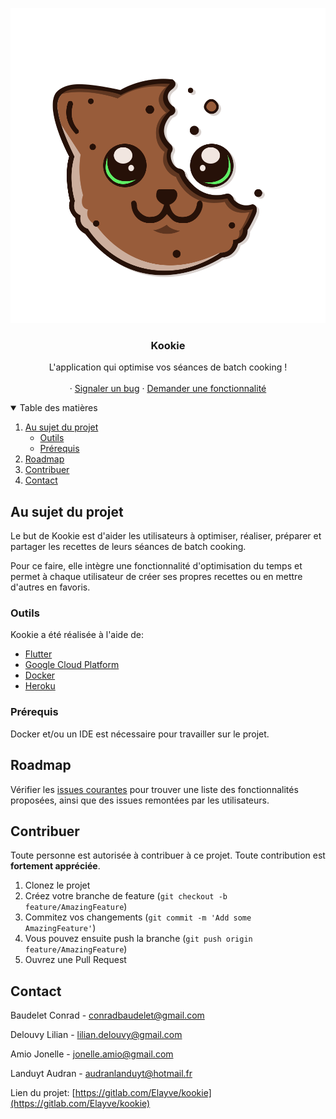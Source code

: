 ![Logo Kookie](./mobile/kookie/assets/images/kookie.png "Kookie")
<br />
<p align="center">

  <h3 align="center">Kookie</h3>

  <p align="center">
    L'application qui optimise vos séances de batch cooking !
    <br />
    <br />
    ·
    <a href="https://gitlab.com/Elayve/kookie/-/issues">Signaler un bug</a>
    ·
    <a href="https://gitlab.com/Elayve/kookie/-/issues">Demander une fonctionnalité</a>
  </p>
</p>



<details open="open">
  <summary>Table des matières</summary>
  <ol>
    <li>
      <a href="#about-the-project">Au sujet du projet</a>
      <ul>
        <li><a href="#tools">Outils</a></li>
        <li><a href="#prerequisites">Prérequis</a></li>
      </ul>
    </li>
    <li><a href="#roadmap">Roadmap</a></li>
    <li><a href="#contributing">Contribuer</a></li>
    <li><a href="#contact">Contact</a></li>
  </ol>
</details>

<div id="about-the-project"></div>

## Au sujet du projet
Le but de Kookie est d'aider les utilisateurs à optimiser, réaliser, préparer et partager les recettes de leurs séances de batch cooking.

Pour ce faire, elle intègre une fonctionnalité d'optimisation du temps et permet à chaque utilisateur de créer ses propres recettes ou en mettre d'autres en favoris.

<div id="tools"></div>

### Outils
<div id="tools"></div>

Kookie a été réalisée à l'aide de:
* [Flutter](https://flutter.dev/)
* [Google Cloud Platform](https://cloud.google.com/)
* [Docker](https://www.docker.com/)
* [Heroku](https://www.heroku.com/)

<div id="prerequisites"></div>

### Prérequis

Docker et/ou un IDE est nécessaire pour travailler sur le projet.

<div id="roadmap"></div>

## Roadmap

Vérifier les [issues courantes](https://gitlab.com/Elayve/kookie/-/issues) pour trouver une liste des fonctionnalités proposées, ainsi que des issues remontées par les utilisateurs.

<div id="contributing"></div>

## Contribuer

Toute personne est autorisée à contribuer à ce projet. Toute contribution est **fortement appréciée**.

1. Clonez le projet
2. Créez votre branche de feature (`git checkout -b feature/AmazingFeature`)
3. Commitez vos changements (`git commit -m 'Add some AmazingFeature'`)
4. Vous pouvez ensuite push la branche (`git push origin feature/AmazingFeature`)
5. Ouvrez une Pull Request

<div id="contact"></div>

## Contact

Baudelet Conrad - conradbaudelet@gmail.com

Delouvy Lilian - lilian.delouvy@gmail.com

Amio Jonelle - jonelle.amio@gmail.com

Landuyt Audran - audranlanduyt@hotmail.fr

Lien du projet: [https://gitlab.com/Elayve/kookie](https://gitlab.com/Elayve/kookie)

<!-- MARKDOWN LINKS & IMAGES -->
[issues-shield]: https://img.shields.io/github/issues/othneildrew/Best-README-Template.svg?style=for-the-badge
[issues-url]: https://gitlab.com/Elayve/kookie/-/issues
